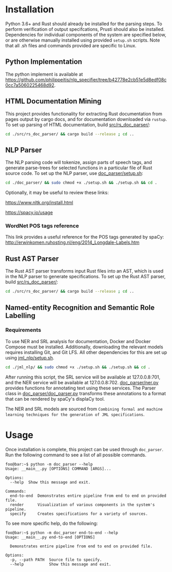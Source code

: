 # Installation
Python 3.6+ and Rust should already be installed for the parsing steps. To perform verification of output specifcations, Prusti should also be installed.
Dependencies for individual components of the system are specified below, or are otherwise manually installed using provided `setup.sh` scripts.
Note that all .sh files and commands provided are specific to Linux. 

## Python Implementation
The python implement is available at https://github.com/philippeitis/nlp_specifier/tree/b42778e2cb51e5d8edf08c0cc7a5060225468d92.
## HTML Documentation Mining
This project provides functionality for extracting Rust documentation from pages output by cargo docs, and for documentation downloaded via `rustup`.
To set up parsing of HTML documentation, build [src/rs_doc_parser/](src/rs_doc_parser/):
```bash
cd ./src/rs_doc_parser/ && cargo build --release ; cd ..
```

## NLP Parser
The NLP parsing code will tokenize, assign parts of speech tags, and generate parse-trees for selected functions in a particular file of Rust source code.
To set up the NLP parser, use [doc_parser/setup.sh](doc_parser/setup.sh):
```bash
cd ./doc_parser/ && sudo chmod +x ./setup.sh && ./setup.sh && cd .
```

Optionally, it may be useful to review these links:

https://www.nltk.org/install.html

https://spacy.io/usage

### WordNet POS tags reference
This link provides a useful reference for the POS tags generated by spaCy:
http://erwinkomen.ruhosting.nl/eng/2014_Longdale-Labels.htm

[comment]: <> (### Launching NLP Server &#40;For WordNet parsing&#41;)

[comment]: <> (This command will launch StanfordCoreNLP. This is not necessary to use the NLP parser.)

[comment]: <> (```bash)

[comment]: <> (java -mx4g -cp "*" edu.stanford.nlp.pipeline.StanfordCoreNLPServer -port 9000 -timeout 15000)

[comment]: <> (```)


## Rust AST Parser
The Rust AST parser transforms input Rust files into an AST, which is used in the NLP parser to generate specifications.
To set up the Rust AST parser, build [src/rs_doc_parser/](src/rs_doc_parser/):
```bash
cd ./src/rs_doc_parser/ && cargo build --release ; cd ..
```

## Named-entity Recognition and Semantic Role Labelling
### Requirements
To use NER and SRL analysis for documentation, Docker and Docker Compose must be installed. Additionally, downloading the relevant models requires installing Git,
and Git LFS. All other dependencies for this are set up using [jml_nlp/setup.sh](jml_nlp/setup.sh).
```bash
cd ./jml_nlp/ && sudo chmod +x ./setup.sh && ./setup.sh && cd .
```
After running this script, the SRL service will be available at 127.0.0.8:701, and the NER service will be available at 127.0.0.8:702.
[doc_parser/ner.py](doc_parser/ner.py) provides functions for annotating text using these services. The Parser class in [doc_parser/doc_parser.py](doc_parser/doc_parser.py) transforms these annotations to a format that can be rendered by spaCy's displaCy tool.

The NER and SRL models are sourced from `Combining formal and machine learning techniques for the generation of JML specifications`.

# Usage
Once installation is complete, this project can be used through `doc_parser`. Run the following command to see a list of all possible commands.
```console
foo@bar:~$ python -m doc_parser --help
Usage: __main__.py [OPTIONS] COMMAND [ARGS]...

Options:
  --help  Show this message and exit.

Commands:
  end-to-end  Demonstrates entire pipeline from end to end on provided file.
  render      Visualization of various components in the system's pipeline.
  specify     Creates specifications for a variety of sources.
```

To see more specific help, do the following:
```console
foo@bar:~$ python -m doc_parser end-to-end --help
Usage: __main__.py end-to-end [OPTIONS]

  Demonstrates entire pipeline from end to end on provided file.

Options:
  -p, --path PATH  Source file to specify.
  --help           Show this message and exit.
```
